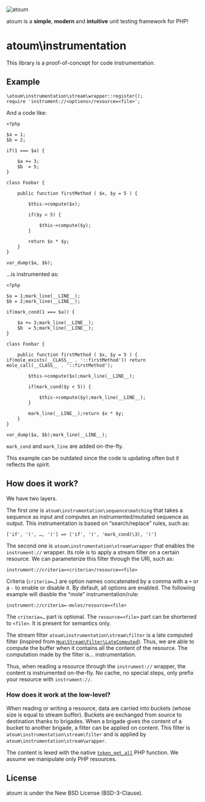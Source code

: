 ![atoum](http://downloads.atoum.org/images/logo.png)

atoum is a **simple**, **modern** and **intuitive** unit testing framework for
PHP!

# atoum\instrumentation

This library is a proof-of-concept for code instrumentation.

## Example

    \atoum\instrumentation\stream\wrapper::register();
    require 'instrument://<options>/resource=<file>';

And a code like:

    <?php

    $a = 1;
    $b = 2;

    if(1 === $a) {

        $a += 3;
        $b  = 5;
    }

    class Foobar {

        public function firstMethod ( $x, $y = 5 ) {

            $this->compute($x);

            if($y < 5) {

                $this->compute($y);
            }

            return $x * $y;
        }
    }

    var_dump($a, $b);

…is instrumented as:

    <?php

    $a = 1;mark_line(__LINE__);
    $b = 2;mark_line(__LINE__);

    if(mark_cond(1 === $a)) {

        $a += 3;mark_line(__LINE__);
        $b  = 5;mark_line(__LINE__);
    }

    class Foobar {

        public function firstMethod ( $x, $y = 5 ) { if(mole_exists(__CLASS__ . '::firstMethod')) return mole_call(__CLASS__ . '::firstMethod');

            $this->compute($x);mark_line(__LINE__);

            if(mark_cond($y < 5)) {

                $this->compute($y);mark_line(__LINE__);
            }

            mark_line(__LINE__);return $x * $y;
        }
    }

    var_dump($a, $b);mark_line(__LINE__);

`mark_cond` and `mark_line` are added on-the-fly.

This example can be outdated since the code is updating often but it reflects the spirit.

## How does it work?

We have two layers.

The first one is `atoum\instrumentation\sequence\matching` that takes a sequence
as input and computes an instrumented/mutated sequence as output. This
instrumentation is based on “search/replace” rules, such as:

    ['if', '(', …, ')'] => ['if', '(', 'mark_cond(\3), ')']

The second one is `atoum\instrumentation\stream\wrapper` that enables the
`instrument://` wrapper. Its role is to apply a stream filter on a certain
resource. We can parameterize this filter through the URI, such as:

    instrument://criteria=<criteria>/resource=<file>

Criteria (`criteria=…`) are option names concatenated by a comma with a `+` or a
`-` to enable or disable it. By default, all options are enabled. The following
example will diasble the “mole” instrumentation/rule:

    instrument://criteria=-moles/resource=<file>

The `criteria=…` part is optional.
The `resource=<file>` part can be shortened to `<file>`. It is present for
semantics only.

The stream filter `atoum\instrumentation\stream\filter` is a late computed
filter (inspired from
[`Hoa\Stream\Filter\LateComputed`](https://github.com/hoaproject/Stream/blob/master/Filter/LateComputed.php)).
Thus, we are able to compute the buffer when it contains all the content
of the resource. The computation made by the filter is… instrumentation.

Thus, when reading a resource through the `instrument://` wrapper, the content
is instrumented on-the-fly. No cache, no special steps, only prefix your
resource with `instrument://`.

### How does it work at the low-level?

When reading or writing a resource, data are carried into buckets (whose size is
equal to stream buffer). Buckets are exchanged from source to destination thanks
to brigades. When a brigade gives the content of a bucket to another brigade, a
filter can be applied on content. This filter is
`atoum\instrumentation\stream\filter` and is applied by
`atoum\instrumentation\stream\wrapper`.

The content is lexed with the native
[`token_get_all`](http://php.net/token_get_all) PHP function. We assume we
manipulate only PHP resources.

## License

atoum is under the New BSD License (BSD-3-Clause).
